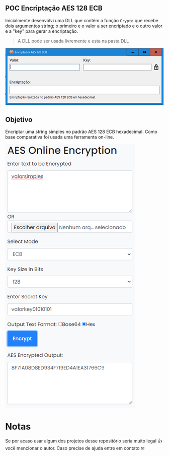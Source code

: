 ## POC Encriptação AES 128 ECB
Inicialmente desenvolvi uma DLL que contém a função `Crypto` que recebe dois argumentos string; o primeiro e o valor a ser encriptado e o outro valor e a "key" para gerar a encriptação.
> A DLL pode ser usada livremente e esta na pasta DLL

![gif POC AES 128 ECB](https://raw.githubusercontent.com/sergiodsiqueira/Delphi/main/EncryptAES128ECB/POCAES128ECB.gif)


## Objetivo
Encriptar uma string simples no padrão AES 128 ECB hexadecimal.
Como base comparativa foi usada uma ferramenta on-line.

![ferramenta online AES128ECB](https://raw.githubusercontent.com/sergiodsiqueira/Delphi/main/EncryptAES128ECB/PrintFerramentaOnline.png)


# Notas
Se por acaso usar algum dos projetos desse repositório seria muito legal 👍 você mencionar o autor.
Caso precise de ajuda entre em contato ✉

